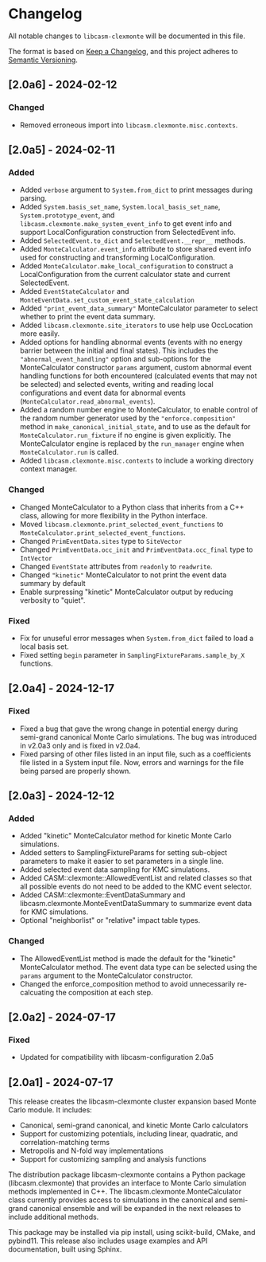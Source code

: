 # Changelog

All notable changes to `libcasm-clexmonte` will be documented in this file.

The format is based on [Keep a Changelog](https://keepachangelog.com/en/1.1.0/),
and this project adheres to [Semantic Versioning](https://semver.org/spec/v2.0.0.html).

## [2.0a6] - 2024-02-12

### Changed

- Removed erroneous import into `libcasm.clexmonte.misc.contexts`.


## [2.0a5] - 2024-02-11

### Added

- Added `verbose` argument to `System.from_dict` to print messages during parsing.
- Added `System.basis_set_name`, `System.local_basis_set_name`, `System.prototype_event`, and `libcasm.clexmonte.make_system_event_info` to get event info and support LocalConfiguration construction from SelectedEvent info.
- Added `SelectedEvent.to_dict` and `SelectedEvent.__repr__` methods.
- Added `MonteCalculator.event_info` attribute to store shared event info used for constructing and transforming LocalConfiguration.
- Added `MonteCalculator.make_local_configuration` to construct a LocalConfiguration from the current calculator state and current SelectedEvent.
- Added `EventStateCalculator` and `MonteEventData.set_custom_event_state_calculation`
- Added `"print_event_data_summary"` MonteCalculator parameter to select whether to print the event data summary.
- Added `libcasm.clexmonte.site_iterators` to use help use OccLocation more easily.
- Added options for handling abnormal events (events with no energy barrier between the initial and final states). This includes the `"abnormal_event_handling"` option and sub-options for the MonteCalculator constructor `params` argument, custom abnormal event handling functions for both encountered (calculated events that may not be selected) and selected events, writing and reading local configurations and event data for abnormal events (`MonteCalculator.read_abnormal_events`).
- Added a random number engine to MonteCalculator, to enable control of the random number generator used by the `"enforce.composition"` method in `make_canonical_initial_state`, and to use as the default for `MonteCalculator.run_fixture` if no engine is given explicitly. The MonteCalculator engine is replaced by the `run_manager` engine when `MonteCalculator.run` is called. 
- Added `libcasm.clexmonte.misc.contexts` to include a working directory context manager.
 
### Changed

- Changed MonteCalculator to a Python class that inherits from a C++ class, allowing for more flexibility in the Python interface.
- Moved `libcasm.clexmonte.print_selected_event_functions` to `MonteCalculator.print_selected_event_functions`.
- Changed `PrimEventData.sites` type to `SiteVector`
- Changed `PrimEventData.occ_init` and `PrimEventData.occ_final` type to `IntVector`
- Changed `EventState` attributes from `readonly` to `readwrite`.
- Changed `"kinetic"` MonteCalculator to not print the event data summary by default
- Enable surpressing "kinetic" MonteCalculator output by reducing verbosity to "quiet".

### Fixed

- Fix for unuseful error messages when `System.from_dict` failed to load a local basis set.
- Fixed setting `begin` parameter in `SamplingFixtureParams.sample_by_X` functions.


## [2.0a4] - 2024-12-17

### Fixed

- Fixed a bug that gave the wrong change in potential energy during semi-grand canonical Monte Carlo simulations. The bug was introduced in v2.0a3 only and is fixed in v2.0a4.
- Fixed parsing of other files listed in an input file, such as a coefficients file listed in a System input file. Now, errors and warnings for the file being parsed are properly shown.


## [2.0a3] - 2024-12-12

### Added

- Added "kinetic" MonteCalculator method for kinetic Monte Carlo simulations.
- Added setters to SamplingFixtureParams for setting sub-object parameters to make it easier to set parameters in a single line.
- Added selected event data sampling for KMC simulations.
- Added CASM::clexmonte::AllowedEventList and related classes so that all possible events do not need to be added to the KMC event selector. 
- Added CASM::clexmonte::EventDataSummary and libcasm.clexmonte.MonteEventDataSummary to summarize event data for KMC simulations.
- Optional "neighborlist" or "relative" impact table types.

### Changed

- The AllowedEventList method is made the default for the "kinetic" MonteCalculator method. The event data type can be selected using the `params` argument to the MonteCalculator constructor.
- Changed the enforce_composition method to avoid unnecessarily re-calcuating the composition at each step.


## [2.0a2] - 2024-07-17

### Fixed

- Updated for compatibility with libcasm-configuration 2.0a5



## [2.0a1] - 2024-07-17

This release creates the libcasm-clexmonte cluster expansion based Monte Carlo module. It includes:

- Canonical, semi-grand canonical, and kinetic Monte Carlo calculators
- Support for customizing potentials, including linear, quadratic, and correlation-matching terms 
- Metropolis and N-fold way implementations
- Support for customizing sampling and analysis functions

The distribution package libcasm-clexmonte contains a Python package (libcasm.clexmonte) that provides an interface to Monte Carlo simulation methods implemented in C++. The libcasm.clexmonte.MonteCalculator class currently provides access to simulations in the canonical and semi-grand canonical ensemble and will be expanded in the next releases to include additional methods.

This package may be installed via pip install, using scikit-build, CMake, and pybind11. This release also includes usage examples and API documentation, built using Sphinx.
